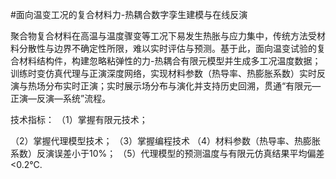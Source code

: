 #面向温变工况的复合材料力-热耦合数字孪生建模与在线反演

聚合物复合材料在高温与温度骤变等工况下易发生热胀与应力集中，传统方法受材料分散性与边界不确定性所限，难以实时评估与预测。基于此，面向温变试验的复合材料结构件，构建忽略粘弹性的力-热耦合有限元模型并生成多工况温度数据；训练时变仿真代理与正演深度网络，实现材料参数（热导率、热膨胀系数）实时反演与热场分布实时正演；实时展示场分布与演化并支持历史回溯，贯通“有限元—正演—反演—系统”流程。 

技术指标：
（1）掌握有限元技术； 

（2）掌握代理模型技术； 
（3）掌握编程技术 
（4）材料参数（热导率、热膨胀系数）反演误差小于10%；
（5）代理模型的预测温度与有限元仿真结果平均偏差&lt;0.2℃.
